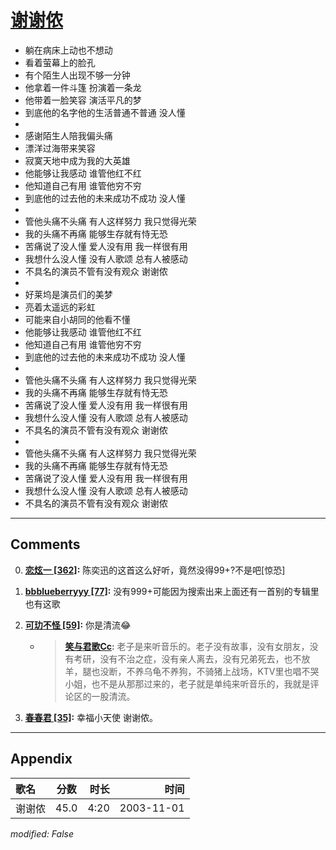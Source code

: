 # [谢谢侬](https://music.163.com/song?id=66618)

* 躺在病床上动也不想动
* 看着萤幕上的脸孔
* 有个陌生人出现不够一分钟
* 他拿着一件斗篷 扮演着一条龙
* 他带着一脸笑容 演活平凡的梦
* 到底他的名字他的生活普通不普通 没人懂
* 
* 感谢陌生人陪我偏头痛
* 漂洋过海带来笑容
* 寂寞天地中成为我的大英雄
* 他能够让我感动 谁管他红不红
* 他知道自己有用 谁管他穷不穷
* 到底他的过去他的未来成功不成功 没人懂
* 
* 管他头痛不头痛 有人这样努力 我只觉得光荣
* 我的头痛不再痛 能够生存就有恃无恐
* 苦痛说了没人懂 爱人没有用 我一样很有用
* 我想什么没人懂 没有人歌颂 总有人被感动
* 不具名的演员不管有没有观众 谢谢侬
* 
* 好莱坞是演员们的美梦
* 亮着太遥远的彩虹
* 可能来自小胡同的他看不懂
* 他能够让我感动 谁管他红不红
* 他知道自己有用 谁管他穷不穷
* 到底他的过去他的未来成功不成功 没人懂
* 
* 管他头痛不头痛 有人这样努力 我只觉得光荣
* 我的头痛不再痛 能够生存就有恃无恐
* 苦痛说了没人懂 爱人没有用 我一样很有用
* 我想什么没人懂 没有人歌颂 总有人被感动
* 不具名的演员不管有没有观众 谢谢侬
* 
* 管他头痛不头痛 有人这样努力 我只觉得光荣
* 我的头痛不再痛 能够生存就有恃无恐
* 苦痛说了没人懂 爱人没有用 我一样很有用
* 我想什么没人懂 没有人歌颂 总有人被感动
* 不具名的演员不管有没有观众 谢谢侬


---

## Comments
0. **[恋炫一 \[362\]](https://music.163.com/#/user/home?id=18180298):** 陈奕迅的这首这么好听，竟然没得99+?不是吧[惊恐]

1. **[bbblueberryyy \[77\]](https://music.163.com/#/user/home?id=55070309):** 没有999+可能因为搜索出来上面还有一首别的专辑里也有这歌

2. **[可玏不怪 \[59\]](https://music.163.com/#/user/home?id=361904710):** 你是清流😂
	* > **[笑与君歌Cc](https://music.163.com/#/user/home?id=261182790):** 老子是来听音乐的。老子没有故事，没有女朋友，没有考研，没有不治之症，没有亲人离去，没有兄弟死去，也不放羊，腿也没断，不养乌龟不养狗，不骑猪上战场，KTV里也唱不哭小姐，也不是从那那过来的，老子就是单纯来听音乐的，我就是评论区的一股清流。

3. **[春春君 \[35\]](https://music.163.com/#/user/home?id=29892172):** 幸福小天使  谢谢侬。



---

## Appendix

|歌名|分数|时长|时间|
|:---|:---:|---:|---:|
|谢谢侬|45.0|4:20|2003-11-01

*modified: False*